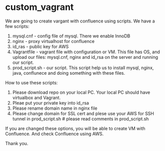 # custom_vagrant


We are going to create vargant with confluence using scripts.
We have a few scripts:
1. mysql.cnf - config file of mysql. There we enable InnoDB
2. nginx - proxy virtualhost for confluence
3. id_ras - public key for AWS
4. Vagrantfile - vagrant file with configuration or VM. This file has OS, and upload our files: mysql.cnf, nginx and id_rsa on the server and running our script.
5. prod_script.sh - our script. This script help us to install mysql, nginx, java, conflunece and doing something with these files.

How to use these scripts:

1. Please download repo on your local PC. Your local PC should have virtualbox and Vagrant.
2. Pleae put your private key into id_rsa
3. Please rename domain name in nginx file 
4. Please change domain for SSL cert  and plese use your AWS for SSH tunnel  in prod_script.sh # please read comments in prod_script.sh 

If you are changed these options, you will be able to create VM with Confluence.
And check Confluence using AWS.


Thank you.

